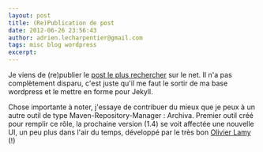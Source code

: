 ```yaml
---
layout: post
title: (Re)Publication de post
date: 2012-06-26 23:56:43
author: adrien.lecharpentier@gmail.com
tags: misc blog wordpress
excerpt:
---
```

Je viens de (re)publier le [post le plus rechercher](/2010/06/24/sonatype-nexus/)
sur le net. Il n'a pas complètement disparu, c'est juste qu'il me faut
le sortir de ma base wordpress et le mettre en forme pour Jekyll.

Chose importante à noter, j'essaye de contribuer du mieux que je peux à 
un autre outil de type Maven-Repository-Manager : Archiva. Premier outil
créé pour remplir ce rôle, la prochaine version (1.4) se voit affectée
une nouvelle UI, un peu plus dans l'air du temps, développé par le très
bon [Olivier Lamy](http://olamy.blogspot.fr/) (!)
